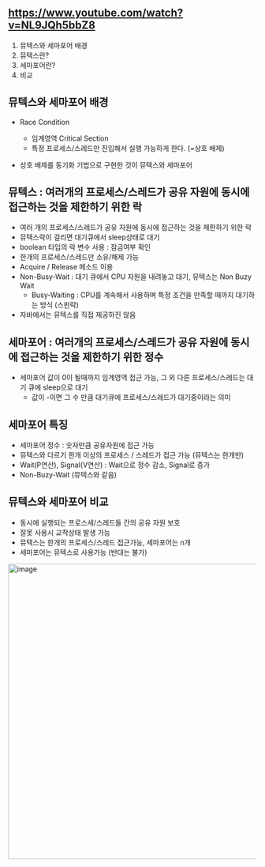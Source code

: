 ## https://www.youtube.com/watch?v=NL9JQh5bbZ8

1. 뮤텍스와 세마포어 배경
2. 뮤텍스란?
3. 세마포어란?
4. 비교

## 뮤텍스와 세마포어 배경
+ Race Condition
  - 임계영역 Critical Section
  - 특정 프로세스/스레드만 진입해서 실행 가능하게 한다. (=상호 배제)
 
+ 상호 배제를 동기화 기법으로 구현한 것이 뮤텍스와 세마포어

## 뮤텍스 : 여러개의 프로세스/스레드가 공유 자원에 동시에 접근하는 것을 제한하기 위한 락
+ 여러 개의 프로세스/스레드가 공유 자원에 동시에 접근하는 것을 제한하기 위한 락
+ 뮤텍스락이 걸리면 대기큐에서 sleep상태로 대기
+ boolean 타입의 락 변수 사용 : 잠금여부 확인
+ 한개의 프로세스/스레드만 소유/해제 가능
+ Acquire / Release 메소드 이용
+ Non-Busy-Wait : 대기 큐에서 CPU 자원을 내려놓고 대기, 뮤텍스는 Non Buzy Wait
  - Busy-Waiting : CPU를 계속해서 사용하며 특정 조건을 만족할 때까지 대기하는 방식 (스핀락)
+ 자바에서는 뮤텍스를 직접 제공하진 않음

## 세마포어 : 여러개의 프로세스/스레드가 공유 자원에 동시에 접근하는 것을 제한하기 위한 정수
+ 세마포어 값이 0이 될때까지 임계영역 접근 가능, 그 외 다른 프로세스/스레드는 대기 큐에 sleep으로 대기
  - 값이 -이면 그 수 만큼 대기큐에 프로세스/스레드가 대기중이라는 의미
 
## 세마포어 특징
+ 세마포어 정수 : 숫자만큼 공유자원에 접근 가능
+ 뮤텍스와 다르기 한개 이상의 프로세스 / 스레드가 접근 가능 (뮤텍스는 한개만)
+ Wait(P연산), Signal(V연산) : Wait으로 정수 감소, Signal로 증가
+ Non-Buzy-Wait (뮤텍스와 같음)

## 뮤텍스와 세마포어 비교
+ 동시에 실행되는 프로스세/스레드들 간의 공유 자원 보호
+ 잘못 사용시 교착상태 발생 가능
+ 뮤텍스는 한개의 프로세스/스레드 접근가능, 세마포어는 n개
+ 세마포어는 뮤텍스로 사용가능 (반대는 불가)

<img width="598" alt="image" src="https://github.com/HyangKeunChoi/TIL-Today-I-Learned-/assets/49984996/65fbd96c-f4e9-4758-a974-7262f6c623d1">
